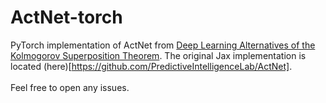 # ActNet-torch
PyTorch implementation of ActNet from [Deep Learning Alternatives of the Kolmogorov Superposition Theorem](https://arxiv.org/abs/2410.01990). The original Jax implementation is located (here)[https://github.com/PredictiveIntelligenceLab/ActNet].
\
\
Feel free to open any issues.
